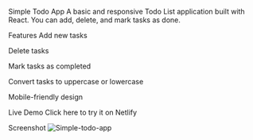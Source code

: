 Simple Todo App
A basic and responsive Todo List application built with React.
You can add, delete, and mark tasks as done.

Features
Add new tasks

Delete tasks

Mark tasks as completed

Convert tasks to uppercase or lowercase

Mobile-friendly design

Live Demo
Click here to try it on Netlify

Screenshot
![Simple-todo-app](assets/Screenshot%2025-08-13%215447.png)

